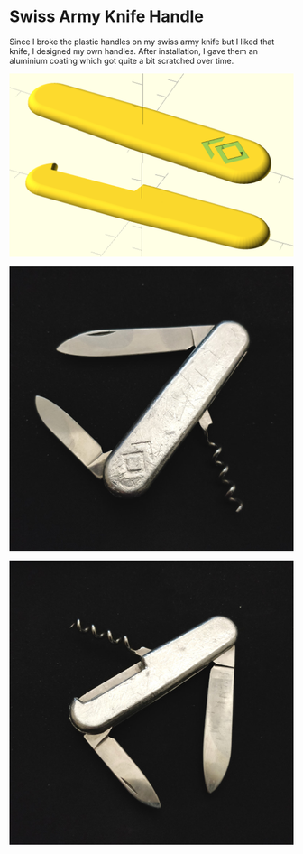 Swiss Army Knife Handle
=======================

Since I broke the plastic handles on my swiss army knife but I liked that
knife, I designed my own handles. After installation, I gave them an aluminium
coating which got quite a bit scratched over time.

![3d model](swiss-army-knife-handle.png)

![printed results](swiss-army-knife-handle.jpg)

![printed results](swiss-army-knife-handle-back.jpg)
